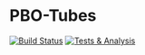 # PBO-Tubes

[![Build Status](https://github.com/mghiyats/PBO-Tubes/actions/workflows/maven.yml/badge.svg)](https://github.com/mghiyats/PBO-Tubes/actions/workflows/maven.yml)
[![Tests & Analysis](https://github.com/mghiyats/PBO-Tubes/actions/workflows/tests.yml/badge.svg)](https://github.com/mghiyats/PBO-Tubes/actions/workflows/tests.yml)